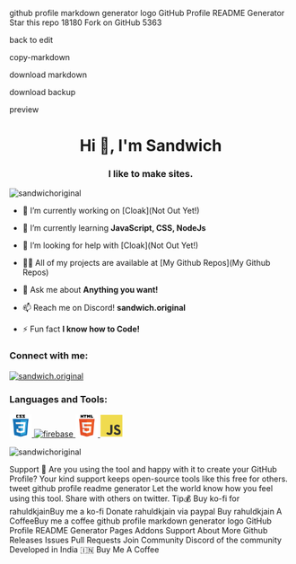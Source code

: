 github profile markdown generator logo
GitHub Profile README Generator
Star this repo
18180
Fork on GitHub
5363

back to edit

copy-markdown

download markdown

download backup

preview
<h1 align="center">Hi 👋, I'm Sandwich</h1>
<h3 align="center">I like to make sites.</h3>

<p align="left"> <img src="https://komarev.com/ghpvc/?username=sandwichoriginal&label=Profile%20views&color=0e75b6&style=flat" alt="sandwichoriginal" /> </p>

- 🔭 I’m currently working on [Cloak](Not Out Yet!)

- 🌱 I’m currently learning **JavaScript, CSS, NodeJs**

- 🤝 I’m looking for help with [Cloak](Not Out Yet!)

- 👨‍💻 All of my projects are available at [My Github Repos](My Github Repos)

- 💬 Ask me about **Anything you want!**

- 📫 Reach me on Discord! **sandwich.original**

- ⚡ Fun fact **I know how to Code!**

<h3 align="left">Connect with me:</h3>
<p align="left">
<a href="https://discord.gg/sandwich.original" target="blank"><img align="center" src="https://raw.githubusercontent.com/rahuldkjain/github-profile-readme-generator/master/src/images/icons/Social/discord.svg" alt="sandwich.original" height="30" width="40" /></a>
</p>

<h3 align="left">Languages and Tools:</h3>
<p align="left"> <a href="https://www.w3schools.com/css/" target="_blank" rel="noreferrer"> <img src="https://raw.githubusercontent.com/devicons/devicon/master/icons/css3/css3-original-wordmark.svg" alt="css3" width="40" height="40"/> </a> <a href="https://firebase.google.com/" target="_blank" rel="noreferrer"> <img src="https://www.vectorlogo.zone/logos/firebase/firebase-icon.svg" alt="firebase" width="40" height="40"/> </a> <a href="https://www.w3.org/html/" target="_blank" rel="noreferrer"> <img src="https://raw.githubusercontent.com/devicons/devicon/master/icons/html5/html5-original-wordmark.svg" alt="html5" width="40" height="40"/> </a> <a href="https://developer.mozilla.org/en-US/docs/Web/JavaScript" target="_blank" rel="noreferrer"> <img src="https://raw.githubusercontent.com/devicons/devicon/master/icons/javascript/javascript-original.svg" alt="javascript" width="40" height="40"/> </a> </p>

<p><img align="center" src="https://github-readme-streak-stats.herokuapp.com/?user=sandwichoriginal&" alt="sandwichoriginal" /></p>

Support 🙏
Are you using the tool and happy with it to create your GitHub Profile?
Your kind support keeps open-source tools like this free for others.
tweet github profile readme generator
Let the world know how you feel using this tool. Share with others on twitter.
Tip💰
Buy ko-fi for rahuldkjainBuy me a ko-fi
Donate rahuldkjain via paypal
Buy rahuldkjain A CoffeeBuy me a coffee
github profile markdown generator logo
GitHub Profile README Generator
Pages
Addons
Support
About
More
Github
Releases
Issues
Pull Requests
Join Community
Discord of the community
Developed in India 🇮🇳
Buy Me A Coffee
